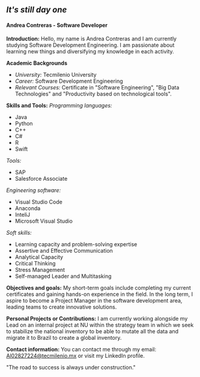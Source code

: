 
## *It's still day one*
#### Andrea Contreras - Software Developer

**Introduction:**
Hello, my name is Andrea Contreras and I am currently studying Software Development Engineering. I am passionate about learning new things and diversifying my knowledge in each activity.

**Academic Backgrounds**
- *University:* Tecmilenio University
- *Career:* Software Development Engineering
- *Relevant Courses:* Certificate in "Software Engineering", "Big Data Technologies" and "Productivity based on technological tools".

**Skills and Tools:**
*Programming languages:* 
- Java
- Python
- C++
- C#
- R 
- Swift
  
*Tools:*
- SAP 
- Salesforce Associate

*Engineering software:*
- Visual Studio Code
- Anaconda
- InteliJ
- Microsoft Visual Studio
  
*Soft skills:* 
- Learning capacity and problem-solving expertise
- Assertive and Effective Communication
- Analytical Capacity
- Critical Thinking
- Stress Management
- Self-managed Leader and Multitasking

**Objectives and goals:**
My short-term goals include completing my current certificates and gaining hands-on experience in the field. In the long term, I aspire to become a Project Manager in the software development area, leading teams to create innovative solutions.

**Personal Projects or Contributions:**
I am currently working alongside my Lead on an internal project at NU within the strategy team in which we seek to stabilize the national inventory to be able to mutate all the data and migrate it to Brazil to create a global inventory.

**Contact information:**
You can contact me through my email: Al02827224@tecmilenio.mx or visit my LinkedIn profile.

"The road to success is always under construction."
